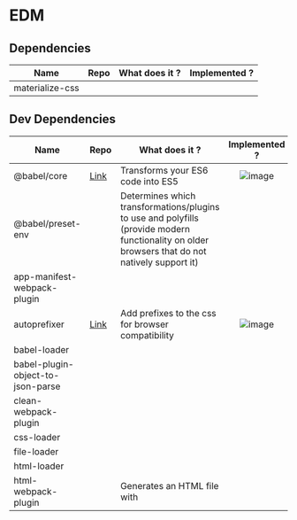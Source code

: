 # EDM

## Dependencies

| Name            | Repo | What does it ? | Implemented ? |
| --------------- | ---- | -------------- | ------------- |
| materialize-css |


## Dev Dependencies

| Name                               | Repo                                                                   | What does it ?                                                                                                                                 |                           Implemented ?                           |
| ---------------------------------- | ---------------------------------------------------------------------- | ---------------------------------------------------------------------------------------------------------------------------------------------- | :---------------------------------------------------------------: |
| @babel/core                        | [Link](https://github.com/babel/babel/tree/master/packages/babel-core) | Transforms your ES6 code into ES5                                                                                                              | ![image](https://image0.flaticon.com/icons/png/32/190/190411.png) |
| @babel/preset-env                  |                                                                        | Determines which transformations/plugins to use and polyfills (provide modern functionality on older browsers that do not natively support it) |
| app-manifest-webpack-plugin        |
| autoprefixer                       | [Link](https://github.com/postcss/autoprefixer)                        | Add prefixes to the css for browser compatibility                                                                                              | ![image](https://image0.flaticon.com/icons/png/32/190/190411.png) |
| babel-loader                       |
| babel-plugin-object-to-json-parse  |
| clean-webpack-plugin               |
| css-loader                         |                                                                        |                                                                                                                                                |
| file-loader                        |
| html-loader                        |
| html-webpack-plugin                |                                                                        | Generates an HTML file with <script> injected, writes this normally to dist/index.html output folder and minifies the file.                    |
| jest                               |
| mini-css-extract-plugin            |
| node-sass                          |
| optimize-css-assets-webpack-plugin |
| postcss-loader                     | [Link](https://postcss.org/)                                           | Add prefixes to the css for browser compatibility                                                                                              | ![image](https://image0.flaticon.com/icons/png/32/190/190411.png) |
| progress-bar-webpack-plugin        |
| purgecss-webpack-plugin            |
| sass-loader                        |
| terser-webpack-plugin              |
| webpack                            |
| webpack-cli                        |
| webpack-dev-server                 |
| webpackbar                         |
